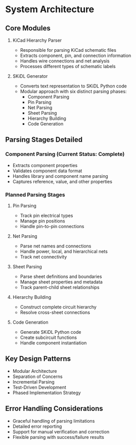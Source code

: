 # System Architecture

## Core Modules
1. KiCad Hierarchy Parser
   - Responsible for parsing KiCad schematic files
   - Extracts component, pin, and connection information
   - Handles wire connections and net analysis
   - Processes different types of schematic labels

2. SKiDL Generator
   - Converts text representation to SKiDL Python code
   - Modular approach with six distinct parsing phases:
     * Component Parsing
     * Pin Parsing
     * Net Parsing
     * Sheet Parsing
     * Hierarchy Building
     * Code Generation

## Parsing Stages Detailed
### Component Parsing (Current Status: Complete)
- Extracts component properties
- Validates component data format
- Handles library and component name parsing
- Captures reference, value, and other properties

### Planned Parsing Stages
1. Pin Parsing
   - Track pin electrical types
   - Manage pin positions
   - Handle pin-to-pin connections

2. Net Parsing
   - Parse net names and connections
   - Handle power, local, and hierarchical nets
   - Track net connectivity

3. Sheet Parsing
   - Parse sheet definitions and boundaries
   - Manage sheet properties and metadata
   - Track parent-child sheet relationships

4. Hierarchy Building
   - Construct complete circuit hierarchy
   - Resolve cross-sheet connections

5. Code Generation
   - Generate SKiDL Python code
   - Create subcircuit functions
   - Handle component instantiation

## Key Design Patterns
- Modular Architecture
- Separation of Concerns
- Incremental Parsing
- Test-Driven Development
- Phased Implementation Strategy

## Error Handling Considerations
- Graceful handling of parsing limitations
- Detailed error reporting
- Support for manual verification and correction
- Flexible parsing with success/failure results
